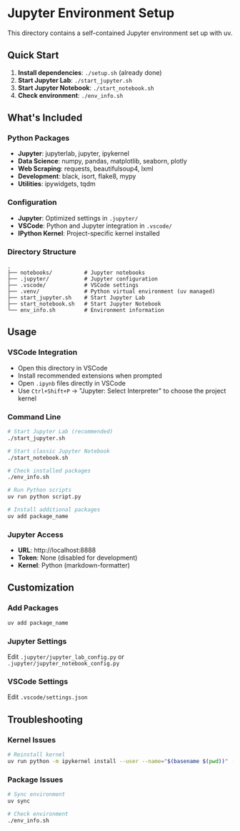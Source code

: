 # Jupyter Environment Setup

This directory contains a self-contained Jupyter environment set up with uv.

## Quick Start

1. **Install dependencies**: `./setup.sh` (already done)
2. **Start Jupyter Lab**: `./start_jupyter.sh`
3. **Start Jupyter Notebook**: `./start_notebook.sh`
4. **Check environment**: `./env_info.sh`

## What's Included

### Python Packages
- **Jupyter**: jupyterlab, jupyter, ipykernel
- **Data Science**: numpy, pandas, matplotlib, seaborn, plotly
- **Web Scraping**: requests, beautifulsoup4, lxml
- **Development**: black, isort, flake8, mypy
- **Utilities**: ipywidgets, tqdm

### Configuration
- **Jupyter**: Optimized settings in `.jupyter/`
- **VSCode**: Python and Jupyter integration in `.vscode/`
- **IPython Kernel**: Project-specific kernel installed

### Directory Structure
```
.
├── notebooks/          # Jupyter notebooks
├── .jupyter/           # Jupyter configuration
├── .vscode/            # VSCode settings
├── .venv/              # Python virtual environment (uv managed)
├── start_jupyter.sh    # Start Jupyter Lab
├── start_notebook.sh   # Start Jupyter Notebook
└── env_info.sh         # Environment information
```

## Usage

### VSCode Integration
- Open this directory in VSCode
- Install recommended extensions when prompted
- Open `.ipynb` files directly in VSCode
- Use `Ctrl+Shift+P` → "Jupyter: Select Interpreter" to choose the project kernel

### Command Line
```bash
# Start Jupyter Lab (recommended)
./start_jupyter.sh

# Start classic Jupyter Notebook
./start_notebook.sh

# Check installed packages
./env_info.sh

# Run Python scripts
uv run python script.py

# Install additional packages
uv add package_name
```

### Jupyter Access
- **URL**: http://localhost:8888
- **Token**: None (disabled for development)
- **Kernel**: Python (markdown-formatter)

## Customization

### Add Packages
```bash
uv add package_name
```

### Jupyter Settings
Edit `.jupyter/jupyter_lab_config.py` or `.jupyter/jupyter_notebook_config.py`

### VSCode Settings
Edit `.vscode/settings.json`

## Troubleshooting

### Kernel Issues
```bash
# Reinstall kernel
uv run python -m ipykernel install --user --name="$(basename $(pwd))" --display-name="Python ($(basename $(pwd)))"
```

### Package Issues
```bash
# Sync environment
uv sync

# Check environment
./env_info.sh
```
